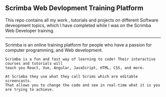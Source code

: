 ## Scrimba Web Devlopment Training Platform

This repo contains all my work , tutorials and projects on different 
Software deveopment topics, which I have completed while I was on the
Scrimba Web Developer training.

----------------------------------------------------------------------------------------

Scrimba is an online training platform for people who have a passion for computer programming, and
Web development.

	Scrimba is a fun and fast way of learning to code! Their interactive courses and tutorials will
 	teach you React, Vue, Angular, JavaScript, HTML, CSS, and more.

	At Scrimba they use what they call Scrims which are editable screencasts.
	That allows you to change the code and see in real-time what it is you are trying to achieve.
